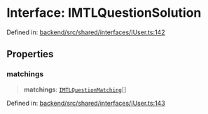 # Interface: IMTLQuestionSolution

Defined in: [backend/src/shared/interfaces/IUser.ts:142](https://github.com/continuousactivelearning/cal/blob/5ae0447098795fdcf3a415f0360ebe51565b6949/backend/src/shared/interfaces/IUser.ts#L142)

## Properties

### matchings

> **matchings**: [`IMTLQuestionMatching`](IMTLQuestionMatching.md)[]

Defined in: [backend/src/shared/interfaces/IUser.ts:143](https://github.com/continuousactivelearning/cal/blob/5ae0447098795fdcf3a415f0360ebe51565b6949/backend/src/shared/interfaces/IUser.ts#L143)
